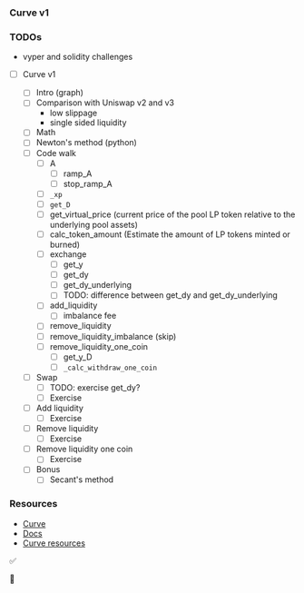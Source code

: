### Curve v1

### TODOs

-   vyper and solidity challenges

-   [ ] Curve v1

    -   [ ] Intro (graph)
    -   [ ] Comparison with Uniswap v2 and v3
        -   low slippage
        -   single sided liquidity
    -   [ ] Math
    -   [ ] Newton's method (python)
    -   [ ] Code walk
        -   [ ] A
            -   [ ] ramp_A
            -   [ ] stop_ramp_A
        -   [ ] `_xp`
        -   [ ] `get_D`
        -   [ ] get_virtual_price (current price of the pool LP token relative to the underlying pool assets)
        -   [ ] calc_token_amount (Estimate the amount of LP tokens minted or burned)
        -   [ ] exchange
            -   [ ] get_y
            -   [ ] get_dy
            -   [ ] get_dy_underlying
            -   [ ] TODO: difference between get_dy and get_dy_underlying
        -   [ ] add_liquidity
            -   [ ] imbalance fee
        -   [ ] remove_liquidity
        -   [ ] remove_liquidity_imbalance (skip)
        -   [ ] remove_liquidity_one_coin
            -   [ ] get_y_D
            -   [ ] `_calc_withdraw_one_coin`
    -   [ ] Swap
        -   [ ] TODO: exercise get_dy?
        -   [ ] Exercise
    -   [ ] Add liquidity
        -   [ ] Exercise
    -   [ ] Remove liquidity
        -   [ ] Exercise
    -   [ ] Remove liquidity one coin
        -   [ ] Exercise
    -   [ ] Bonus
        -   [ ] Secant's method

### Resources

-   [Curve](https://curve.fi)
-   [Docs](https://curve.readthedocs.io/)
-   [Curve resources](https://resources.curve.fi/)

✅

🤔
